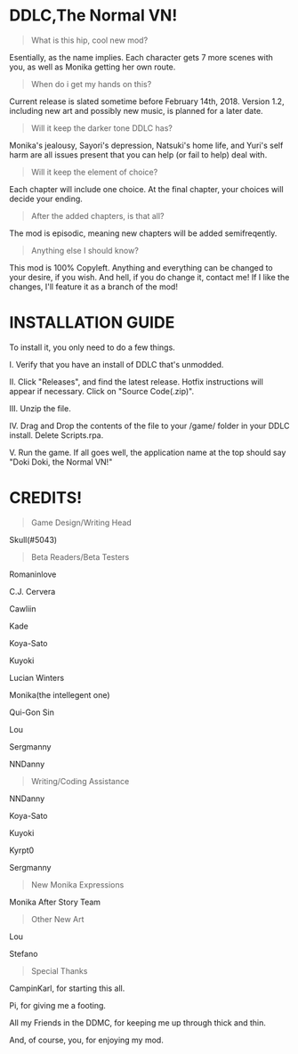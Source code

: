 # DDLC,The Normal VN!
>What is this hip, cool new mod?

Esentially, as the name implies. Each character gets 7 more scenes with you, as well as Monika getting her own route.

>When do i get my hands on this?

Current release is slated sometime before February 14th, 2018. Version 1.2, including new art and possibly new music, is planned for a later date.

>Will it keep the darker tone DDLC has?

Monika's jealousy, Sayori's depression, Natsuki's home life, and Yuri's self harm are all issues present that you can help (or fail to help) deal with.

>Will it keep the element of choice?

Each chapter will include one choice. At the final chapter, your choices will decide your ending.

>After the added chapters, is that all?

The mod is episodic, meaning new chapters will be added semifreqently.

>Anything else I should know?

This mod is 100% Copyleft. Anything and everything can be changed to your desire, if you wish. And hell, if you do change it, contact me! If I like the changes, I'll feature it as a branch of the mod!

# INSTALLATION GUIDE

To install it, you only need to do a few things.

I. Verify that you have an install of DDLC that's unmodded.

II. Click "Releases", and find the latest release. Hotfix instructions will appear if necessary. Click on "Source Code(.zip)".

III. Unzip the file.

IV. Drag and Drop the contents of the file to your /game/ folder in your DDLC install. Delete Scripts.rpa.

V. Run the game. If all goes well, the application name at the top should say "Doki Doki, the Normal VN!"

# CREDITS!

>Game Design/Writing Head

Skull(#5043)

>Beta Readers/Beta Testers

Romaninlove

C.J. Cervera
 
Cawliin

Kade

Koya-Sato

Kuyoki

Lucian Winters

Monika(the intellegent one)

Qui-Gon Sin

Lou
  
Sergmanny
    
NNDanny

>Writing/Coding Assistance

NNDanny
    
Koya-Sato
    
Kuyoki

Kyrpt0

Sergmanny

>New Monika Expressions

Monika After Story Team

>Other New Art

Lou

Stefano

>Special Thanks

CampinKarl, for starting this all.

Pi, for giving me a footing.

All my Friends in the DDMC, for keeping me up through thick and thin.

And, of course, you, for enjoying my mod.
